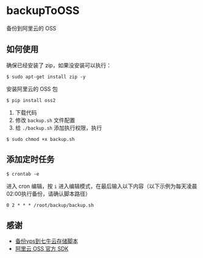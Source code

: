 # backupToOSS

备份到阿里云的 OSS

## 如何使用

确保已经安装了 zip，如果没安装可以执行：

```
$ sudo apt-get install zip -y
```

安装阿里云的 OSS 包

```
$ pip install oss2
```




1. 下载代码
2. 修改 `backup.sh` 文件配置
3. 给 `./backup.sh` 添加执行权限，执行

```
$ sudo chmod +x backup.sh
```

## 添加定时任务

```
$ crontab -e
```

进入 cron 编辑，按 `i` 进入编辑模式，在最后输入以下内容（以下示例为每天凌晨02:00执行备份，请确认脚本路径）

```
0 2 * * * /root/backup/backup.sh
```

## 感谢

- [备份vps到七牛云存储脚本](https://github.com/ccbikai/backuptoqiniu)
- [阿里云 OSS 官方 SDK](https://github.com/aliyun/aliyun-oss-python-sdk)